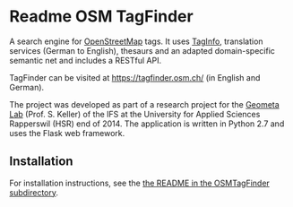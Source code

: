 # Readme OSM TagFinder

A search engine for [OpenStreetMap](www.openstreetmap.org) tags. It uses [TagInfo](http://taginfo.openstreetmap.org), translation services  (German to English), thesaurs and an adapted domain-specific semantic net and includes a RESTful API.

TagFinder can be visited at https://tagfinder.osm.ch/ (in English and German).

The project was developed as part of a research project for the [Geometa Lab](http://www.hsr.ch/geometalab) (Prof. S. Keller) of the IFS at the University for Applied Sciences Rapperswil (HSR) end of 2014. 
The application is written in Python 2.7 and uses the Flask web framework. 

## Installation
For installation instructions, see the [the README in the OSMTagFinder
subdirectory](OSMTagFinder/README.md).
